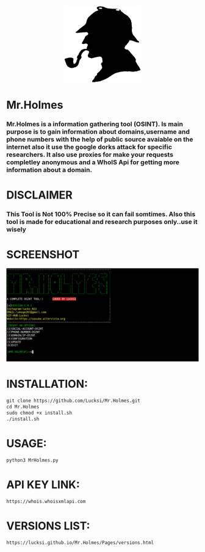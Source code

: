 <p align="center">
  <img width="200" height="200" src="Icon/Mr.Holmes.png">
</p>

# Mr.Holmes 
### Mr.Holmes is a information gathering tool (OSINT). Is main purpose is to gain information about domains,username and phone numbers with the help of public source avaiable on the internet also it use the google dorks attack for specific researchers. It also use proxies for make your requests completley anonymous and a WhoIS Api for getting more information about a domain.

# DISCLAIMER
### This Tool is Not 100% Precise so it can fail somtimes. Also this tool is made for educational and research purposes only..use it wisely

# SCREENSHOT
![Screenshot](Screenshot/Screenshot.png)
# INSTALLATION:
    git clone https://github.com/Lucksi/Mr.Holmes.git
    cd Mr.Holmes
    sudo chmod +x install.sh
    ./install.sh
# USAGE:
    python3 MrHolmes.py
# API KEY LINK:
    https://whois.whoisxmlapi.com
# VERSIONS LIST:
    https://lucksi.github.io/Mr.Holmes/Pages/versions.html
